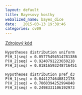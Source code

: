```yaml
---
layout: default
title: Bayesovy kostky
webalized_name: bayes_dice
date:   2015-03-13 19:38:46
categories: cv09
---
```


[Zdrojový kód](https://www.github.com/OndrejSlamecka/iv122/blob/gh-pages/assets/prob_stats/bayes.py)

	Hypotheses distribution uniform
	P(H_1|seq) = 0.05775494514781386
	P(H_2|seq) = 0.9240791223650218
	P(H_3|seq) = 0.01816593248716451

	Hypotheses distribution pref_d3
	P(H_1|seq) = 0.0441274640812178
	P(H_2|seq) = 0.7060394252994848
	P(H_3|seq) = 0.2498331106192973
